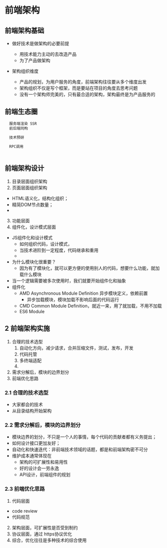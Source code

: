 # 前端架构


## 前端架构基础
* 做好技术是做架构的必要前提
  * 用技术能力主动的去改造产品
  * 为了产品做架构

* 架构组织维度
  * 产品的规划，为用户服务的角度，前端架构往往要从多个维度出发
  * 架构组织不仅是写个框架，而是要站在项目的角度去思考问题
  * 没有一个架构师完美的，只有最合适的架构，架构最终是为产品服务的


## 前端生态圈
```jsx
  服务端渲染 SSR
  前后端同构

  技术预研
  
  RPC调用
  

```


## 前端架构设计
1. 目录层面组织架构
2. 页面层面组织架构
  * HTML语义化，结构化组织；
  * 精简DOM节点数量；
  * 
3. 功能层面
4. 组件化，设计模式层面
  * JS组件化和设计模式
    * 如何组织代码，设计模式，
    * 当技术进阶到一定程度，代码继承和重用
    * 
  * 为什么模块化很重要？
    * 因为有了模块化，就可以更方便的使用别人的代码，想要什么功能，就加载什么模块
  * 当一个逻辑需要被多次使用时，我们就要开始组件化和抽象
  * 组件化
    * AMD Asynchronous Module Definition 异步模块定义，依赖前置
      * 异步加载模块，模块加载不影响后面的代码运行
    * CMD Common Module Definition，就近一来，用了就加载，不用不加载
    * ES6 Module




## 2 前端架构实施
1. 合理的技术选型
   1. 自动化方向，减少请求，合并压缩文件，测试，发布，开发
   2. 代码托管
   3. 多终端适配
   4. 
2. 需求分解后，模块的边界划分
3. 前端优化思路


### 2.1 合理的技术选型
* 大家都会的技术
* 从目录结构开始架构


### 2.2 需求分解后，模块的边界划分
* 模块边界的划分，不只是一个人的事情，每个代码的贡献者都有义务提出；
* 如何设计接口更加友好；
* 自动化和快速迭代：非前端技术领域的话题，都是和前端架构密不可分
* 维护成本通常体现在
  * 架构的可扩展性和易用性
  * 好的设计会一劳永逸
  * API设计，前端组件的规划


### 2.3 前端优化思路
1. 代码层面
  * code review
  * 代码规范
  
2. 架构层面，可扩展性是否受到制约
3. 协议层面，通过 https协议优化
4. 综合，优化往往是多种技术的综合使用